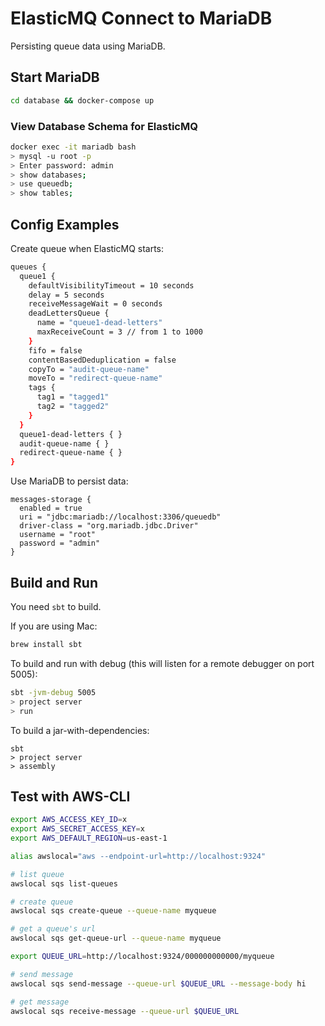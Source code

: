 # ElasticMQ Connect to MariaDB

Persisting queue data using MariaDB.

## Start MariaDB
```sh
cd database && docker-compose up
```

### View Database Schema for ElasticMQ
```sh
docker exec -it mariadb bash
> mysql -u root -p
> Enter password: admin
> show databases;
> use queuedb;
> show tables;
```

## Config Examples

Create queue when ElasticMQ starts:
```sh
queues {
  queue1 {
    defaultVisibilityTimeout = 10 seconds
    delay = 5 seconds
    receiveMessageWait = 0 seconds
    deadLettersQueue {
      name = "queue1-dead-letters"
      maxReceiveCount = 3 // from 1 to 1000
    }
    fifo = false
    contentBasedDeduplication = false
    copyTo = "audit-queue-name"
    moveTo = "redirect-queue-name"
    tags {
      tag1 = "tagged1"
      tag2 = "tagged2"
    }
  }
  queue1-dead-letters { }
  audit-queue-name { }
  redirect-queue-name { }
}
```

Use MariaDB to persist data:
```
messages-storage {
  enabled = true
  uri = "jdbc:mariadb://localhost:3306/queuedb"
  driver-class = "org.mariadb.jdbc.Driver"
  username = "root"
  password = "admin"
}
```

## Build and Run

You need `sbt` to build.

If you are using Mac:
```sh
brew install sbt
```

To build and run with debug (this will listen for a remote debugger on port 5005):
```sh
sbt -jvm-debug 5005
> project server
> run
```

To build a jar-with-dependencies:
```
sbt
> project server
> assembly
```

## Test with AWS-CLI
```sh
export AWS_ACCESS_KEY_ID=x
export AWS_SECRET_ACCESS_KEY=x
export AWS_DEFAULT_REGION=us-east-1

alias awslocal="aws --endpoint-url=http://localhost:9324"

# list queue
awslocal sqs list-queues

# create queue
awslocal sqs create-queue --queue-name myqueue

# get a queue's url
awslocal sqs get-queue-url --queue-name myqueue

export QUEUE_URL=http://localhost:9324/000000000000/myqueue

# send message
awslocal sqs send-message --queue-url $QUEUE_URL --message-body hi

# get message
awslocal sqs receive-message --queue-url $QUEUE_URL
```